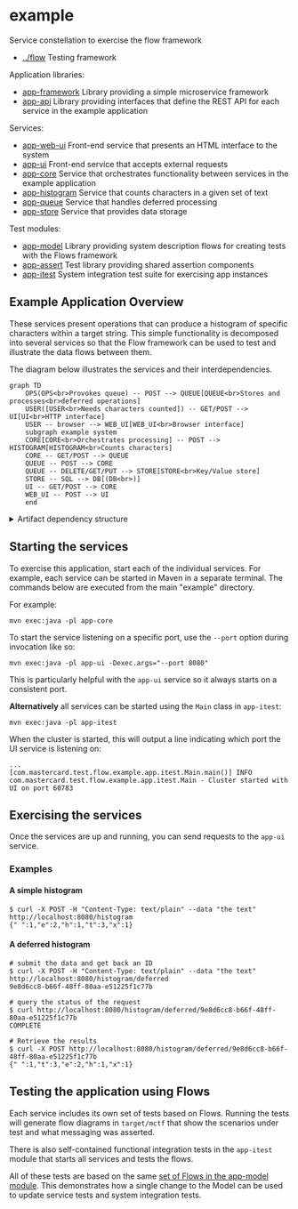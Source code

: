
<!-- title start -->

# example

Service constellation to exercise the flow framework

 * [../flow](https://github.com/Mastercard/flow) Testing framework

Application libraries:
 * [app-framework](app-framework) Library providing a simple microservice framework
 * [app-api](app-api) Library providing interfaces that define the REST API for each service in the example application

Services:
 * [app-web-ui](app-web-ui) Front-end service that presents an HTML interface to the system
 * [app-ui](app-ui) Front-end service that accepts external requests
 * [app-core](app-core) Service that orchestrates functionality between services in the example application
 * [app-histogram](app-histogram) Service that counts characters in a given set of text
 * [app-queue](app-queue) Service that handles deferred processing
 * [app-store](app-store) Service that provides data storage

Test modules:
 * [app-model](app-model) Library providing system description flows for creating tests with the Flows framework
 * [app-assert](app-assert) Test library providing shared assertion components
 * [app-itest](app-itest) System integration test suite for exercising app instances

<!-- title end -->

## Example Application Overview

These services present operations that can produce a histogram of specific
characters within a target string. This simple functionality is decomposed
into several services so that the Flow framework can be used to test and illustrate
the data flows between them.

The diagram below illustrates the services and their interdependencies.

<!-- system_diagram_start -->

```mermaid
graph TD
    OPS(OPS<br>Provokes queue) -- POST --> QUEUE[QUEUE<br>Stores and processes<br>deferred operations]
    USER([USER<br>Needs characters counted]) -- GET/POST --> UI[UI<br>HTTP interface]
    USER -- browser --> WEB_UI[WEB_UI<br>Browser interface]
    subgraph example system
    CORE[CORE<br>Orchestrates processing] -- POST --> HISTOGRAM[HISTOGRAM<br>Counts characters]
    CORE -- GET/POST --> QUEUE
    QUEUE -- POST --> CORE
    QUEUE -- DELETE/GET/PUT --> STORE[STORE<br>Key/Value store]
    STORE -- SQL --> DB[(DB<br>)]
    UI -- GET/POST --> CORE
    WEB_UI -- POST --> UI
    end
```

<!-- system_diagram_end -->


<details>
<summary>Artifact dependency structure</summary>
Solid lines are `compile`-scope dependencies, dotted are `test`-scope.

<!-- start_module_diagram:example -->

```mermaid
graph LR
  subgraph com.mastercard.test.flow
    api --> message-core
    api --> builder
    api --> model
    api --> validation-core
    api --> coppice
    api --> report-core
    assert-core --> assert-junit4
    assert-core --> assert-junit5
    assert-filter --> assert-core
    message-core --> message-http
    message-core --> message-json
    message-core --> message-sql
    message-core --> message-text
    message-core --> message-web
    message-core --> message-xml
    report-core --> assert-filter
    report-ng --> report-core
    validation-core --> validation-junit4
    validation-core --> validation-junit5
  end
  subgraph com.mastercard.test.flow.example
    app-api --> app-web-ui
    app-api --> app-ui
    app-api --> app-core
    app-api --> app-histogram
    app-api --> app-queue
    app-api --> app-store
    app-api --> app-model
    app-assert -.-> app-web-ui
    app-assert -.-> app-ui
    app-assert -.-> app-core
    app-assert -.-> app-histogram
    app-assert -.-> app-queue
    app-assert -.-> app-store
    app-assert -.-> app-itest
    app-core --> app-itest
    app-framework --> app-api
    app-histogram --> app-itest
    app-model --> app-assert
    app-queue --> app-itest
    app-store --> app-itest
    app-ui --> app-itest
    app-web-ui --> app-itest
  end
  assert-junit5 --> app-assert
  builder --> app-model
  coppice -.-> app-model
  message-http --> app-model
  message-json --> app-model
  message-sql --> app-model
  message-text --> app-model
  message-web --> app-model
  model --> app-model
  validation-junit5 -.-> app-model
```

<!-- end_module_diagram -->
</details>

## Starting the services

To exercise this application, start each of the individual services.
For example, each service can be started in Maven in a separate terminal.
The commands below are executed from the main "example" directory.

For example:

```shell
mvn exec:java -pl app-core
```

To start the service listening on a specific port, use
the `--port` option during invocation like so:

```shell
mvn exec:java -pl app-ui -Dexec.args="--port 8080"
```

This is particularly helpful with the `app-ui` service so it always
starts on a consistent port.

**Alternatively** all services can be started using the `Main` class
in `app-itest`:

```shell
mvn exec:java -pl app-itest
```

When the cluster is started, this will output a line indicating which
port the UI service is listening on:

```
...
[com.mastercard.test.flow.example.app.itest.Main.main()] INFO com.mastercard.test.flow.example.app.itest.Main - Cluster started with UI on port 60783
```


## Exercising the services

Once the services are up and running, you can send requests to the `app-ui` service.

### Examples

#### A simple histogram

```shell
$ curl -X POST -H "Content-Type: text/plain" --data "the text" http://localhost:8080/histogram
{" ":1,"e":2,"h":1,"t":3,"x":1}
```

#### A deferred histogram

```shell
# submit the data and get back an ID
$ curl -X POST -H "Content-Type: text/plain" --data "the text" http://localhost:8080/histogram/deferred
9e8d6cc8-b66f-48ff-80aa-e51225f1c77b

# query the status of the request
$ curl http://localhost:8080/histogram/deferred/9e8d6cc8-b66f-48ff-80aa-e51225f1c77b
COMPLETE

# Retrieve the results
$ curl -X POST http://localhost:8080/histogram/deferred/9e8d6cc8-b66f-48ff-80aa-e51225f1c77b
{" ":1,"t":3,"e":2,"h":1,"x":1}
```

## Testing the application using Flows

Each service includes its own set of tests based on Flows. Running the tests
will generate flow diagrams in `target/mctf` that show the scenarios under
test and what messaging was asserted.

There is also self-contained functional integration tests in the `app-itest`
module that starts all services and tests the flows.

All of these tests are based on the same 
[set of Flows in the app-model module](app-model).
This demonstrates how a single change to the Model can be used to update service
tests and system integration tests.